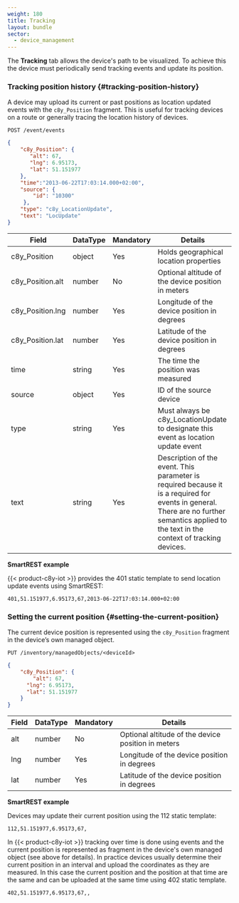 ```yaml
---
weight: 180
title: Tracking
layout: bundle
sector:
  - device_management
---
```


The **Tracking** tab allows the device's path to be visualized. To achieve this the device must periodically send tracking events and update its position.

### Tracking position history {#tracking-position-history}

A device may upload its current or past positions as location updated events with the ```c8y_Position``` fragment. This is useful for tracking devices on a route or generally tracing the location history of devices.

```http
POST /event/events
```
```json
{
    "c8y_Position": {
       "alt": 67,
       "lng": 6.95173,
       "lat": 51.151977
    },
    "time":"2013-06-22T17:03:14.000+02:00",
    "source": {
    	"id": "10300"
     },
    "type": "c8y_LocationUpdate",
    "text": "LocUpdate"
}
```

<table>
<colgroup>
<col width="20%">
<col width="10%">
<col width="10%">
<col width="60%">
</colgroup>
<thead>
<tr>
<th>Field</th>
<th>DataType</th>
<th>Mandatory</th>
<th>Details</th>
</tr>
</thead>
<tbody>
<tr>
<td>c8y_Position</td>
<td>object</td>
<td>Yes</td>
<td>Holds geographical location properties</td>
</tr>
<tr>
<td>c8y_Position.alt</td>
<td>number</td>
<td>No</td>
<td>Optional altitude of the device position in meters</td>
</tr>
<tr>
<td>c8y_Position.lng</td>
<td>number</td>
<td>Yes</td>
<td>Longitude of the device position in degrees</td>
</tr>
<tr>
<td>c8y_Position.lat</td>
<td>number</td>
<td>Yes</td>
<td>Latitude of the device position in degrees</td>
</tr>
<tr>
<td>time</td>
<td>string</td>
<td>Yes</td>
<td>The time the position was measured</td>
</tr>
<tr>
<td>source</td>
<td>object</td>
<td>Yes</td>
<td>ID of the source device</td>
</tr>
<tr>
<td>type</td>
<td>string</td>
<td>Yes</td>
<td>Must always be c8y_LocationUpdate to designate this event as location update event</td>
</tr>
<tr>
<td>text</td>
<td>string</td>
<td>Yes</td>
<td>Description of the event. This parameter is required because it is a required for events in general. There are no further semantics applied to the text in the context of tracking devices.</td>
</tr>
</tbody>
</table>

**SmartREST example**

{{< product-c8y-iot >}} provides the 401 static template to send location update events using SmartREST:

`401,51.151977,6.95173,67,2013-06-22T17:03:14.000+02:00`

### Setting the current position {#setting-the-current-position}

The current device position is represented using the ```c8y_Position``` fragment in the device’s own managed object.

```http
PUT /inventory/managedObjects/<deviceId>
```
```json
{
    "c8y_Position": {
    	"alt": 67,
      "lng": 6.95173,
      "lat": 51.151977
    }
}
```

|Field|DataType|Mandatory|Details|
|----|----|----|----|
|alt|number|No|Optional altitude of the device position in meters|
|lng|number|Yes|Longitude of the device position in degrees|
|lat|number|Yes|Latitude of the device position in degrees|

**SmartREST example**

Devices may update their current position using the 112 static template:

`112,51.151977,6.95173,67,`


In {{< product-c8y-iot >}} tracking over time is done using events and the current position is represented as fragment in the device's own managed object (see above for details). In practice devices usually determine their current position in an interval and upload the coordinates as they are measured. In this case the current position and the position at that time are the same and can be uploaded at the same time using 402 static template.

`402,51.151977,6.95173,67,,`

